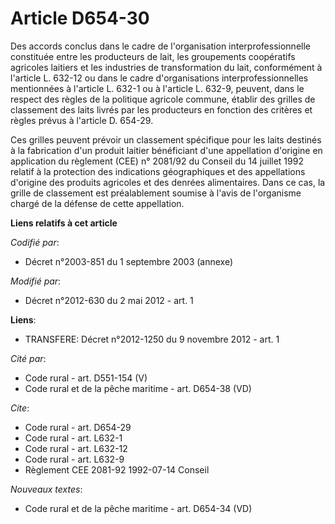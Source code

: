 # Article D654-30

Des accords conclus dans le cadre de l'organisation interprofessionnelle constituée entre les producteurs de lait, les
groupements coopératifs agricoles laitiers et les industries de transformation du lait, conformément à l'article L. 632-12 ou
dans le cadre d'organisations interprofessionnelles mentionnées à l'article L. 632-1 ou à l'article L. 632-9, peuvent, dans
le respect des règles de la politique agricole commune, établir des grilles de classement des laits livrés par les
producteurs en fonction des critères et règles prévus à l'article D. 654-29. 

Ces grilles peuvent prévoir un classement spécifique pour les laits destinés à la fabrication d'un produit laitier
bénéficiant d'une appellation d'origine en application du règlement (CEE) n° 2081/92 du Conseil du 14 juillet 1992 relatif à
la protection des indications géographiques et des appellations d'origine des produits agricoles et des denrées alimentaires.
Dans ce cas, la grille de classement est préalablement soumise à l'avis de l'organisme chargé de la défense de cette
appellation.

**Liens relatifs à cet article**

_Codifié par_:

  - Décret n°2003-851 du 1 septembre 2003 (annexe)

_Modifié par_:

  - Décret n°2012-630 du 2 mai 2012 - art. 1

**Liens**:

  - TRANSFERE: Décret n°2012-1250 du 9 novembre 2012 - art. 1

_Cité par_:

  - Code rural - art. D551-154 (V)
  - Code rural et de la pêche maritime - art. D654-38 (VD)

_Cite_:

  - Code rural - art. D654-29
  - Code rural - art. L632-1
  - Code rural - art. L632-12
  - Code rural - art. L632-9
  - Règlement CEE 2081-92 1992-07-14 Conseil

_Nouveaux textes_:

  - Code rural et de la pêche maritime - art. D654-34 (VD)
